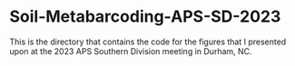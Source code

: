 # Soil-Metabarcoding-APS-SD-2023

This is the directory that contains the code for the figures that I presented upon at the 2023 APS Southern Division meeting in 
Durham, NC. 
